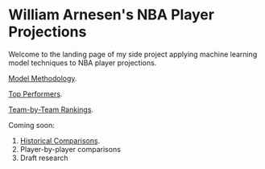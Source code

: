 # William Arnesen's NBA Player Projections

Welcome to the landing page of my side project applying machine learning model techniques to NBA player projections.

<a href="https://williamjackarnesen.github.io/nba-player-projections/methodology" title="Methodology">Model Methodology</a>. 

<a href="https://williamjackarnesen.github.io/nba-player-projections/rankings" title="Rankings">Top Performers</a>. 

<a href="https://williamjackarnesen.github.io/nba-player-projections/team_results" title="Team Rankings">Team-by-Team Rankings</a>. 

Coming soon:

1. <a href="https://williamjackarnesen.github.io/nba-player-projections/Comparisons" title="comparisons">Historical Comparisons</a>. 
2. Player-by-player comparisons
3. Draft research

